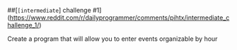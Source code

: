 ##[`[intermediate`] challenge #1](https://www.reddit.com/r/dailyprogrammer/comments/pihtx/intermediate_challenge_1/)

Create a program that will allow you to enter events organizable by hour
